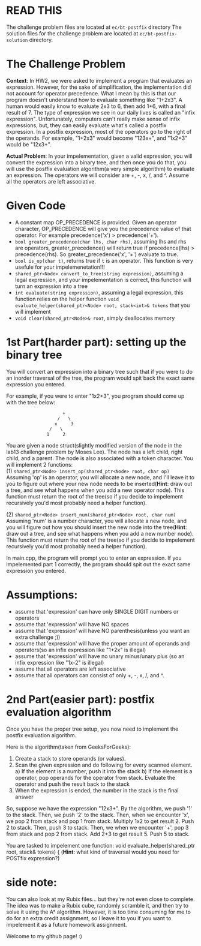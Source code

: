 # READ THIS

The challenge problem files are located at ```ec/bt-postfix``` directory
The solution files for the challenge problem are located at ```ec/bt-postfix-solution``` directory.

# The Challenge Problem
**Context**:
  In HW2, we were asked to implement a program that evaluates an expression. However, for the sake of simplification, the implementation did not account for operator precedence. What I mean by this is that our program doesn't understand how to evaluate something like "1+2x3". A human would easily know to evaluate 2x3 to 6, then add 1+6, with a final result of 7. 
  The type of expression we see in our daily lives is called an "infix expression". Unfortunately, computers can't really make sense of infix expressions, but, they can easily evaluate what's called a postfix expression. In a postfix expression, most of the operators go to the right of the operands. For example, "1+2x3" would become "123x+", and "1x2+3" would be "12x3+".
  
 **Actual Problem**:
  In your impelementation, given a valid expression, you will convert the expression into a binary tree, and then once you do that, you will use the postfix evaluation algorithm(a very simple algorithm) to evaluate an expression. The operators we will consider are +, -, x, /, and ^. Assume all the operators are left associative. 

# Given Code
- A constant map OP_PRECEDENCE is provided. Given an operator character, OP_PRECEDENCE will give you the precedence value of that operator. For example precedence('x') > precedence('+'). 
- ```bool greater_precedence(char lhs, char rhs)```, assuming lhs and rhs are operators, greater_precedence() will return true if precedence(lhs) > precedence(rhs). So greater_precedence('x', '+') evaluate to true.
- ```bool is_op(char t)```, returns true if ```t``` is an operator. This function is very usefule for your impelemenetation!!!
- ```shared_ptr<Node> convert_to_tree(string expression)```, assuming a legal expression, and your impelementation is correct, this function will turn an expression into a tree
- ```int evaluate(string expression)```, assuming a legal expression, this function relies on the helper function ```void evaluate_helper(shared_ptr<Node> root, stack<int>& tokens``` that you will implement
- ```void clear(shared_ptr<Node>& root```, simply deallocates memory


# 1st Part(harder part): setting up the binary tree
  You will convert an expression into a binary tree such that if you were to do an inorder traversal of the tree, the program would spit back the exact same expression you entered. 

For example, if you were to enter "1x2+3", you program should come up with the tree below:
```
                     +
                   /   \ 
                  x     3
                /   \
               1     2
```
You are given a node struct(slightly modified version of the node in the lab13 challenge problem by Moses Lee). The node has a left child, right child, and a parent. The node is also associated with a token character.
You will implement 2 functions:  
(1) ```shared_ptr<Node> insert_op(shared_ptr<Node> root, char op)```
  Assuming 'op' is an operator, you will allocate a new node, and I'll leave it to you to figure out where your new node needs to be inserted(**Hint**: draw out a tree, and see what happens when you add a new operator node). This function must return the root of the tree(so if you decide to impelement recursively you'd most probably need a helper function).
  
(2) ```shared_ptr<Node> insert_num(shared_ptr<Node> root, char num)``` 
  Assuming 'num' is a number character, you will allocate a new node, and you will figure out how you should insert the new node into the tree(**Hint**: draw out a tree, and see what happens when you add a new number node). This function must return the root of the tree(so if you decide to impelement recursively you'd most probably need a helper function).

In main.cpp, the program will prompt you to enter an expression. If you impelemented part 1 correctly, the program should spit out the exact same expression you entered. 

# Assumptions:
- assume that 'expression' can have only SINGLE DIGIT numbers or operators
- assume that 'expression' will have NO spaces
- assume that 'expression' will have NO parenthesis(unless you want an extra challenge ;))
- assume that 'expression' will have the proper amount of operands and operators(so an infix expression like "1+2x" is illegal)
- assume that 'expression' will have no unary minus/unary plus (so an infix expression like "1x-2" is illegal)
- assume that all operators are left associative
- assume that all operators can consist of only +, -, x, /, and ^.

# 2nd Part(easier part): postfix evaluation algorithm
  Once you have the proper tree setup, you now need to implement the postfix evaluation algorithm. 
  
Here is the algorithm(taken from GeeksForGeeks):
  1) Create a stack to store operands (or values).
  2) Scan the given expression and do following for every scanned element.
     a) If the element is a number, push it into the stack
     b) If the element is a operator, pop operands for the operator from stack. Evaluate the operator and push the result back to the stack
  3) When the expression is ended, the number in the stack is the final answer

So, suppose we have the expression "12x3+". By the algorithm, we push '1' to the stack. Then, we push '2' to the stack. Then, when we encounter 'x', we pop 2 from stack and pop 1 from stack. Multiply 1x2 to get result 2. Push 2 to stack. Then, push 3 to stack. Then, we when we encounter '+', pop 3 from stack and pop 2 from stack. Add 2+3 to get result 5. Push 5 to stack. 

You are tasked to impelement one function:
void evaluate_helper(shared_ptr<Node> root, stack<int>& tokens) {
(**Hint**: what kind of traversal would you need for POSTfix expression?)

# side note:
You can also look at my Rubix files... but they're not even close to complete. The idea was to make a Rubix cube, randomly scramble it, and then try to solve it using the A* algorithm. However, it is too time consuming for me to do for an extra credit assignment, so I leave it to you if you want to impelement it as a future homework assignment. 

Welcome to my github page! :)
